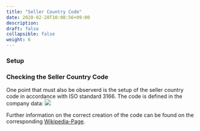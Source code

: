 ```yaml
---
title: "Seller Country Code"
date: 2020-02-28T10:08:56+09:00
description: 
draft: false
collapsible: false
weight: 6
---
```

### Setup

### Checking the Seller Country Code

One point that must also be observerd is the setup of the seller country code in accordance with ISO standard 3166.
The code is defined in the company data:
![](images/apps/XRechnung/de/firmendaten.png)

Further information on the correct creation of the code can be found on the corresponding [Wikipedia-Page](https://de.wikipedia.org/wiki/ISO-3166-1-Kodierliste).
